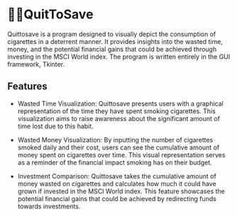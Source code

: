 # 🚫🚬QuitToSave
Quittosave is a program designed to visually depict the consumption of cigarettes in a deterrent manner. It provides insights into the wasted time, money, and the potential financial gains that could be achieved through investing in the MSCI World index. The program is written entirely in the GUI framework, Tkinter.

## Features
- Wasted Time Visualization: Quittosave presents users with a graphical representation of the time they have spent smoking cigarettes. This visualization aims to raise awareness about the significant amount of time lost due to this habit.

- Wasted Money Visualization: By inputting the number of cigarettes smoked daily and their cost, users can see the cumulative amount of money spent on cigarettes over time. This visual representation serves as a reminder of the financial impact smoking has on their budget.

- Investment Comparison: Quittosave takes the cumulative amount of money wasted on cigarettes and calculates how much it could have grown if invested in the MSCI World index. This feature showcases the potential financial gains that could be achieved by redirecting funds towards investments.
